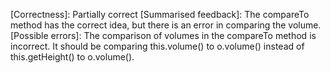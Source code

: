 [Correctness]: Partially correct
[Summarised feedback]: The compareTo method has the correct idea, but there is an error in comparing the volume.
[Possible errors]: The comparison of volumes in the compareTo method is incorrect. It should be comparing this.volume() to o.volume() instead of this.getHeight() to o.volume().